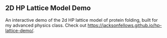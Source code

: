 ## 2D HP Lattice Model Demo

An interactive demo of the 2d HP lattice model of protein folding, built for my advanced physics class.
Check out https://jacksonfellows.github.io/hp-lattice-demo/.
